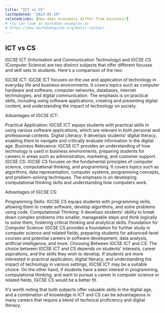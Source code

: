 ```yaml
---
title: "ICT vs CS"
lastUpdated: "2023-05-19"
relatedLinks: [How does economics differ from business?]
# You can look at markdown examples at
# https://www.markdownguide.org/basic-syntax/
---
```


## ICT vs CS

IGCSE ICT (Information and Communication Technology) and IGCSE CS (Computer Science) are two distinct subjects that offer different focuses and skill sets to students. Here's a comparison of the two:

IGCSE ICT:
IGCSE ICT focuses on the use and application of technology in everyday life and business environments. It covers topics such as computer hardware and software, computer networks, databases, internet technologies, and digital communication. The emphasis is on practical skills, including using software applications, creating and presenting digital content, and understanding the impact of technology on society.

Advantages of IGCSE ICT:

Practical Application: IGCSE ICT equips students with practical skills in using various software applications, which are relevant in both personal and professional contexts.
Digital Literacy: It develops students' digital literacy, enabling them to navigate and critically evaluate information in the digital age.
Business Relevance: IGCSE ICT provides an understanding of how technology is used in business environments, preparing students for careers in areas such as administration, marketing, and customer support.
IGCSE CS:
IGCSE CS focuses on the fundamental principles of computer science, computational thinking, and programming. It covers topics such as algorithms, data representation, computer systems, programming concepts, and problem-solving techniques. The emphasis is on developing computational thinking skills and understanding how computers work.

Advantages of IGCSE CS:

Programming Skills: IGCSE CS equips students with programming skills, allowing them to create software, develop algorithms, and solve problems using code.
Computational Thinking: It develops students' ability to break down complex problems into smaller, manageable steps and think logically to solve them, fostering critical thinking and analytical skills.
Foundation for Computer Science: IGCSE CS provides a foundation for further study in computer science and related fields, preparing students for advanced-level courses and potential careers in software development, data analysis, artificial intelligence, and more.
Choosing Between IGCSE ICT and CS:
The choice between IGCSE ICT and CS depends on students' interests, career aspirations, and the skills they wish to develop. If students are more interested in practical application, digital literacy, and understanding the impact of technology in various settings, IGCSE ICT may be a suitable choice. On the other hand, if students have a keen interest in programming, computational thinking, and want to pursue a career in computer science or related fields, IGCSE CS would be a better fit.

It's worth noting that both subjects offer valuable skills in the digital age, and a combination of knowledge in ICT and CS can be advantageous in many careers that require a blend of technical proficiency and digital literacy.
